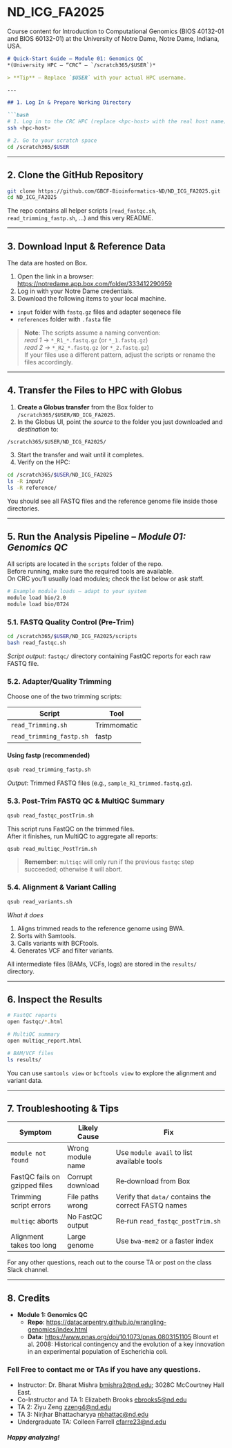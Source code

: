 # ND_ICG_FA2025
Course content for Introduction to Computational Genomics (BIOS 40132-01 and BIOS 60132-01) at the University of Notre Dame, Notre Dame, Indiana, USA.


```markdown
# Quick‑Start Guide – Module 01: Genomics QC  
*(University HPC – “CRC” – `/scratch365/$USER`)*

> **Tip** – Replace `$USER` with your actual HPC username.

---

## 1. Log In & Prepare Working Directory  

```bash
# 1. Log in to the CRC HPC (replace <hpc-host> with the real host name)
ssh <hpc-host>

# 2. Go to your scratch space
cd /scratch365/$USER
```

---

## 2. Clone the GitHub Repository  

```bash
git clone https://github.com/GBCF-Bioinformatics-ND/ND_ICG_FA2025.git
cd ND_ICG_FA2025
```

The repo contains all helper scripts (`read_fastqc.sh`, `read_trimming_fastp.sh`, …) and this very README.

---

## 3. Download Input & Reference Data  

The data are hosted on Box.  
1. Open the link in a browser:  
   <https://notredame.app.box.com/folder/333412290959>  
2. Log in with your Notre Dame credentials.  
3. Download the following items to your local machine.

  - `input` folder with `fastq.gz` files and adapter seqenece file
  - `references` folder with `.fasta` file

> **Note**: The scripts assume a naming convention:  
> *read 1* → `*_R1_*.fastq.gz` (or `*_1.fastq.gz`)  
> *read 2* → `*_R2_*.fastq.gz` (or `*_2.fastq.gz`)  
> If your files use a different pattern, adjust the scripts or rename the files accordingly.

---

## 4. Transfer the Files to HPC with Globus  

1. **Create a Globus transfer** from the Box folder to `/scratch365/$USER/ND_ICG_FA2025`.  
2. In the Globus UI, point the *source* to the folder you just downloaded and *destination* to:  

```
/scratch365/$USER/ND_ICG_FA2025/
```

3. Start the transfer and wait until it completes.  
4. Verify on the HPC:

```bash
cd /scratch365/$USER/ND_ICG_FA2025
ls -R input/
ls -R reference/
```

You should see all FASTQ files and the reference genome file inside those directories.

---

## 5. Run the Analysis Pipeline – *Module 01: Genomics QC*  

All scripts are located in the `scripts` folder of the repo.  
Before running, make sure the required tools are available.  
On CRC you’ll usually load modules; check the list below or ask staff.

```bash
# Example module loads – adapt to your system
module load bio/2.0
module load bio/0724
```

### 5.1. FASTQ Quality Control (Pre‑Trim)

```bash
cd /scratch365/$USER/ND_ICG_FA2025/scripts
bash read_fastqc.sh
```

*Script output*: `fastqc/` directory containing FastQC reports for each raw FASTQ file.

### 5.2. Adapter/Quality Trimming

Choose one of the two trimming scripts:

| Script                | Tool |
|-----------------------|------|
| `read_Trimming.sh`    | Trimmomatic |
| `read_trimming_fastp.sh` | fastp |

#### Using fastp (recommended)

```bash
qsub read_trimming_fastp.sh
```

*Output*: Trimmed FASTQ files (e.g., `sample_R1_trimmed.fastq.gz`).

### 5.3. Post‑Trim FASTQ QC & MultiQC Summary

```bash
qsub read_fastqc_postTrim.sh
```

This script runs FastQC on the trimmed files.  
After it finishes, run MultiQC to aggregate all reports:

```bash
qsub read_multiqc_PostTrim.sh
```

> **Remember**: `multiqc` will only run if the previous `fastqc` step succeeded; otherwise it will abort.

### 5.4. Alignment & Variant Calling

```bash
qsub read_variants.sh
```

*What it does*  
1. Aligns trimmed reads to the reference genome using BWA.  
2. Sorts with Samtools.  
3. Calls variants with BCFtools.  
4. Generates VCF and filter variants.

All intermediate files (BAMs, VCFs, logs) are stored in the `results/` directory.

---

## 6. Inspect the Results

```bash
# FastQC reports
open fastqc/*.html

# MultiQC summary
open multiqc_report.html

# BAM/VCF files
ls results/
```

You can use `samtools view` or `bcftools view` to explore the alignment and variant data.

---

## 7. Troubleshooting & Tips

| Symptom | Likely Cause | Fix |
|---------|--------------|-----|
| `module not found` | Wrong module name | Use `module avail` to list available tools |
| FastQC fails on gzipped files | Corrupt download | Re‑download from Box |
| Trimming script errors | File paths wrong | Verify that `data/` contains the correct FASTQ names |
| `multiqc` aborts | No FastQC output | Re‑run `read_fastqc_postTrim.sh` |
| Alignment takes too long | Large genome | Use `bwa-mem2` or a faster index |

For any other questions, reach out to the course TA or post on the class Slack channel.

---

## 8. Credits

- **Module 1: Genomics QC** 
  - **Repo**: <https://datacarpentry.github.io/wrangling-genomics/index.html>  
  - **Data**: <https://www.pnas.org/doi/10.1073/pnas.0803151105> Blount et al. 2008: Historical contingency and the evolution of a key innovation in an experimental population of Escherichia coli.  

### Fell Free to contact me or TAs if you have any questions.

- Instructor: Dr. Bharat Mishra bmishra2@nd.edu; 3028C McCourtney Hall East.
- Co-Instructor and TA 1: Elizabeth Brooks ebrooks5@nd.edu
- TA 2: Ziyu Zeng zzeng4@nd.edu
- TA 3: Nirjhar Bhattacharyya nbhattac@nd.edu
- Undergraduate TA: Colleen Farrell cfarre23@nd.edu

#### *Happy analyzing!* 